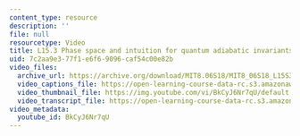 ```yaml
---
content_type: resource
description: ''
file: null
resourcetype: Video
title: L15.3 Phase space and intuition for quantum adiabatic invariants
uid: 7c2aa9e3-77f1-e6f6-9096-caf54c00e82b
video_files:
  archive_url: https://archive.org/download/MIT8.06S18/MIT8_06S18_L15S3_300k.mp4
  video_captions_file: https://open-learning-course-data-rc.s3.amazonaws.com/8-06-quantum-physics-iii-spring-2018/5a385521c7c95d56a8c2437ad031d1c0_BkCyJ6Nr7qU.vtt
  video_thumbnail_file: https://img.youtube.com/vi/BkCyJ6Nr7qU/default.jpg
  video_transcript_file: https://open-learning-course-data-rc.s3.amazonaws.com/8-06-quantum-physics-iii-spring-2018/d68c09728a4010b8bb1ebdd0be4d55a1_BkCyJ6Nr7qU.pdf
video_metadata:
  youtube_id: BkCyJ6Nr7qU
---
```

